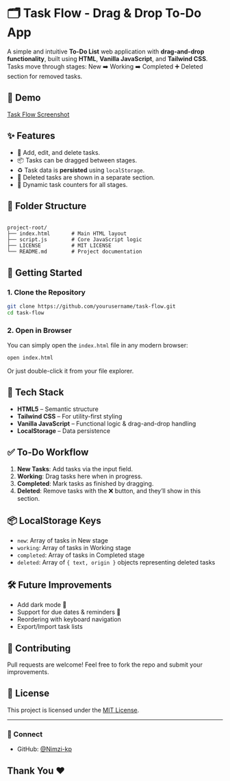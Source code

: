# 🗂️ Task Flow - Drag & Drop To-Do App

A simple and intuitive **To-Do List** web application with **drag-and-drop functionality**, built using **HTML**, **Vanilla JavaScript**, and **Tailwind CSS**. Tasks move through stages: New ➡️ Working ➡️ Completed ➕ Deleted section for removed tasks.

## 📸 Demo

[Task Flow Screenshot](https://drive.google.com/file/d/1JYtl1qu2YU05yifLpJ4fLn_yrl15Md4k/view?usp=drive_link)

## ✨ Features

- 📝 Add, edit, and delete tasks.
- 📦 Tasks can be dragged between stages.
- ♻️ Task data is **persisted** using `localStorage`.
- 🧹 Deleted tasks are shown in a separate section.
- 🔁 Dynamic task counters for all stages.

## 📁 Folder Structure

```

project-root/
├── index.html       # Main HTML layout
├── script.js        # Core JavaScript logic
├── LICENSE          # MIT LICENSE
└── README.md        # Project documentation

````

## 🚀 Getting Started

### 1. Clone the Repository

```bash
git clone https://github.com/yourusername/task-flow.git
cd task-flow
````

### 2. Open in Browser

You can simply open the `index.html` file in any modern browser:

```bash
open index.html
```

Or just double-click it from your file explorer.

## 🔧 Tech Stack

* **HTML5** – Semantic structure
* **Tailwind CSS** – For utility-first styling
* **Vanilla JavaScript** – Functional logic & drag-and-drop handling
* **LocalStorage** – Data persistence

## ✅ To-Do Workflow

1. **New Tasks**: Add tasks via the input field.
2. **Working**: Drag tasks here when in progress.
3. **Completed**: Mark tasks as finished by dragging.
4. **Deleted**: Remove tasks with the ❌ button, and they’ll show in this section.

## 📦 LocalStorage Keys

* `new`: Array of tasks in New stage
* `working`: Array of tasks in Working stage
* `completed`: Array of tasks in Completed stage
* `deleted`: Array of `{ text, origin }` objects representing deleted tasks

## 🛠️ Future Improvements

* Add dark mode 🌙
* Support for due dates & reminders 📅
* Reordering with keyboard navigation
* Export/Import task lists

## 🙌 Contributing

Pull requests are welcome! Feel free to fork the repo and submit your improvements.

## 📜 License

This project is licensed under the [MIT License](LICENSE).

---

### 🔗 Connect

* GitHub: [@Nimzi-kp](https://github.com/Nimzi-kp)

## Thank You ❤️
